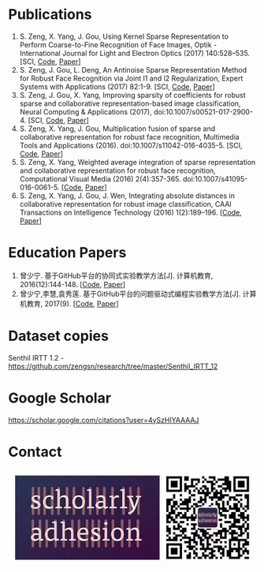 # Publications

1. S. Zeng, X. Yang, J. Gou, Using Kernel Sparse Representation to Perform Coarse-to-Fine Recognition of Face Images, Optik - International Journal for Light and Electron Optics (2017) 140:528–535. [SCI, [Code](https://github.com/zengsn/research/tree/master/2017-optik-kernel-coarse-to-fine), [Paper](http://www.sciencedirect.com/science/article/pii/S0030402617304746)]
2. S. Zeng, J. Gou, L. Deng, An Antinoise Sparse Representation Method for Robust Face Recognition via Joint l1 and l2 Regularization, Expert Systems with Applications (2017) 82:1-9. [SCI, [Code](https://github.com/zengsn/research/tree/master/2017-eswa-anti-l1l2), [Paper](https://authors.elsevier.com/a/1UqVc3PiGT3s5b)]
3. S. Zeng, J. Gou, X. Yang, Improving sparsity of coefficients for robust sparse and collaborative representation-based image classification, Neural Computing & Applications (2017), doi:10.1007/s00521-017-2900-4. [SCI, [Code](https://github.com/zengsn/research/tree/master/2017-ncaa-square-sparsity), [Paper](https://link.springer.com/article/10.1007/s00521-017-2900-4)]
4. S. Zeng, X. Yang, J. Gou, Multiplication fusion of sparse and collaborative representation for robust face recognition, Multimedia Tools and Applications (2016). doi:10.1007/s11042-016-4035-5. [SCI, [Code](https://github.com/zengsn/research/tree/master/2016-mtap-multiplication), [Paper](http://link.springer.com/article/10.1007/s11042-016-4035-5)]
5. S. Zeng, X. Yang, Weighted average integration of sparse representation and collaborative representation for robust face recognition, Computational Visual Media (2016) 2(4):357-365. doi:10.1007/s41095-016-0061-5. [[Code](https://github.com/zengsn/research/tree/master/2016-cvmj-wscrc), [Paper](http://link.springer.com/article/10.1007/s41095-016-0061-5)]
6. S. Zeng, X. Yang, J. Gou, J. Wen, Integrating absolute distances in collaborative representation for robust image classification, CAAI Transactions on Intelligence Technology (2016) 1(2):189–196. [[Code](https://github.com/zengsn/research/tree/master/2016-caai-trit-crc-abs-fusion), [Paper](http://www.sciencedirect.com/science/article/pii/S2468232216300294)]

# Education Papers

1. 曾少宁. 基于GitHub平台的协同式实验教学方法[J]. 计算机教育, 2016(12):144-148. [[Code](https://github.com/zengsn/research/tree/master/2016-github-based-lab), [Paper](http://d.wanfangdata.com.cn/Periodical/jsjjy201612038)]
2. 曾少宁,李慧,袁秀莲. 基于GitHub平台的问题驱动式编程实验教学方法[J]. 计算机教育, 2017(9). [[Code](https://github.com/zengsn/research/tree/master/2017-issue-based-lab), [Paper](http://d.wanfangdata.com.cn/Periodical/jsjjy201612038)]

# Dataset copies

 Senthil IRTT 1.2 - https://github.com/zengsn/research/tree/master/Senthil_IRTT_12
 
# Google Scholar

https://scholar.google.com/citations?user=4ySzHlYAAAAJ 

# Contact 

![Scholarly](./Scholarly.jpg "Scholarly on WeChat")
